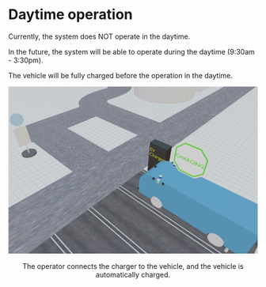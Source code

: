 # Daytime operation

Currently, the system does NOT operate in the daytime.

In the future, the system will be able to operate during the daytime (9:30am - 3:30pm).

The vehicle will be fully charged before the operation in the daytime.

![Daytime Operation](./images/daytime-operation.jpg)

<div style="text-align: center;">
The operator connects the charger to the vehicle, and the vehicle is automatically charged.
</div>
